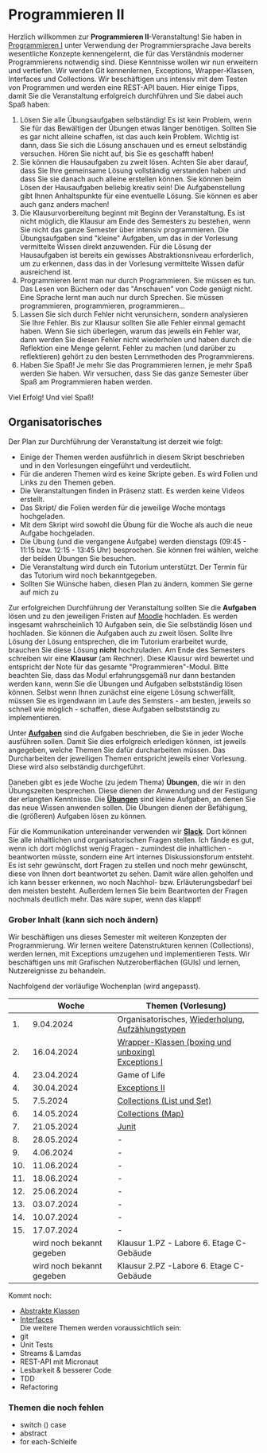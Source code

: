 # Programmieren II


Herzlich willkommen zur **Programmieren II**-Veranstaltung! Sie haben in [Programmieren I](https://freiheit.f4.htw-berlin.de/prog1) unter Verwendung der Programmiersprache Java bereits wesentliche Konzepte kennengelernt, die für das Verständnis moderner Programmierens notwendig sind. Diese Kenntnisse wollen wir nun erweitern und vertiefen. Wir werden Git kennenlernen, Exceptions, Wrapper-Klassen, Interfaces und Collections. Wir beschäftigen uns intensiv mit dem Testen von Programmen und werden eine REST-API bauen. Hier einige Tipps, damit Sie die Veranstaltung erfolgreich durchführen und Sie dabei auch Spaß haben:

1. Lösen Sie alle Übungsaufgaben selbständig! Es ist kein Problem, wenn Sie für das Bewältigen der Übungen etwas länger benötigen. Sollten Sie es gar nicht alleine schaffen, ist das auch kein Problem. Wichtig ist dann, dass Sie sich die Lösung anschauen und es erneut selbständig versuchen. Hören Sie nicht auf, bis Sie es geschafft haben!
2. Sie können die Hausaufgaben zu zweit lösen. Achten Sie aber darauf, dass Sie Ihre gemeinsame Lösung vollständig verstanden haben und dass Sie sie danach auch alleine erstellen können. Sie können beim Lösen der Hausaufgaben beliebig kreativ sein! Die Aufgabenstellung gibt Ihnen Anhaltspunkte für eine eventuelle Lösung. Sie können es aber auch ganz anders machen!
3. Die Klausurvorbereitung beginnt mit Beginn der Veranstaltung. Es ist nicht möglich, die Klausur am Ende des Semesters zu bestehen, wenn Sie nicht das ganze Semester über intensiv programmieren. Die Übungsaufgaben sind "kleine" Aufgaben, um das in der Vorlesung vermittelte Wissen direkt anzuwenden. Für die Lösung der Hausaufgaben ist bereits ein gewisses Abstraktionsniveau erforderlich, um zu erkennen, dass das in der Vorlesung vermittelte Wissen dafür ausreichend ist.
4. Programmieren lernt man nur durch Programmieren. Sie müssen es tun. Das Lesen von Büchern oder das "Anschauen" von Code genügt nicht. Eine Sprache lernt man auch nur durch Sprechen. Sie müssen programmieren, programmieren, programmieren...
5. Lassen Sie sich durch Fehler nicht verunsichern, sondern analysieren Sie Ihre Fehler. Bis zur Klausur sollten Sie alle Fehler einmal gemacht haben. Wenn Sie sich überlegen, warum das jeweils ein Fehler war, dann werden Sie diesen Fehler nicht wiederholen und haben durch die Reflektion eine Menge gelernt. Fehler zu machen (und darüber zu reflektieren) gehört zu den besten Lernmethoden des Programmierens.
6. Haben Sie Spaß! Je mehr Sie das Programmieren lernen, je mehr Spaß werden Sie haben. Wir versuchen, dass Sie das ganze Semester über Spaß am Programmieren haben werden. 

Viel Erfolg! Und viel Spaß!

## Organisatorisches

Der Plan zur Durchführung der Veranstaltung ist derzeit wie folgt:

- Einige der Themen werden ausführlich in diesem Skript beschrieben und in den Vorlesungen eingeführt und verdeutlicht.
- Für die anderen Themen wird es keine Skripte geben. Es wird Folien und Links zu den Themen geben.  
- Die Veranstaltungen finden in Präsenz statt. Es werden keine Videos erstellt.
- Das Skript/ die Folien werden für die jeweilige Woche montags hochgeladen.
- Mit dem Skript wird sowohl die Übung für die Woche als auch die neue Aufgabe hochgeladen.
- Die Übung (und die vergangene Aufgabe) werden dienstags (09:45 - 11:15 bzw. 12:15 - 13:45 Uhr) besprochen. Sie können frei wählen, welche der beiden Übungen Sie besuchen.
- Die Veranstaltung wird durch ein Tutorium unterstützt. Der Termin für das Tutorium wird noch bekanntgegeben.
- Sollten Sie Wünsche haben, diesen Plan zu ändern, kommen Sie gerne auf mich zu

Zur erfolgreichen Durchführung der Veranstaltung sollten Sie die **Aufgaben** lösen und zu den jeweiligen Fristen auf [Moodle](https://moodle.htw-berlin.de/course/view.php?id=42543) hochladen. Es werden insgesamt wahrscheinlich 10 Aufgaben sein, die Sie selbständig lösen und hochladen. Sie können die Aufgaben auch zu zweit lösen. Sollte Ihre Lösung der Lösung entsprechen, die im Tutorium erarbeitet wurde, brauchen Sie diese Lösung **nicht** hochzuladen. Am Ende des Semesters schreiben wir eine **Klausur** (am Rechner). Diese Klausur wird bewertet und entspricht der Note für das gesamte "Programmieren"-Modul. Bitte beachten Sie, dass das Modul erfahrungsgemäß nur dann bestanden werden kann, wenn Sie die Übungen und Aufgaben selbstständig lösen können. Selbst wenn Ihnen zunächst eine eigene Lösung schwerfällt, müssen Sie es irgendwann im Laufe des Semsters - am besten, jeweils so schnell wie möglich - schaffen, diese Aufgaben selbstständig zu implementieren.

Unter [**Aufgaben**](aufgaben.md#aufgaben) sind die Aufgaben beschrieben, die Sie in jeder Woche ausführen sollen. Damit Sie dies erfolgreich erledigen können, ist jeweils angegeben, welche Themen Sie dafür durcharbeiten müssen. Das Durcharbeiten der jeweiligen Themen entspricht jeweils einer Vorlesung. Diese wird also selbständig durchgeführt.

Daneben gibt es jede Woche (zu jedem Thema) **Übungen**, die wir in den Übungszeiten besprechen. Diese dienen der Anwendung und der Festigung der erlangten Kenntnisse. Die [**Übungen**](uebungen.md#ubungsblatter-wochenweise) sind kleine Aufgaben, an denen Sie das neue Wissen anwenden sollen. Die Übungen dienen der Befähigung, die (größeren) Aufgaben lösen zu können.

Für die Kommunikation untereinander verwenden wir [**Slack**](https://slack.com/intl/de-de/). Dort können Sie alle inhaltlichen und organisatorischen Fragen stellen. Ich fände es gut, wenn ich dort möglichst wenig Fragen - zumindest die inhaltlichen - beantworten müsste, sondern eine Art internes Diskussionsforum entsteht. Es ist sehr gewünscht, dort Fragen zu stellen und noch mehr gewünscht, diese von Ihnen dort beantwortet zu sehen. Damit wäre allen geholfen und ich kann besser erkennen, wo noch Nachhol- bzw. Erläuterungsbedarf bei den meisten besteht. Außerdem lernen Sie beim Beantworten der Fragen nochmals deutlich mehr. Das wäre super, wenn das klappt!

### Grober Inhalt (kann sich noch ändern)

Wir beschäftigen uns dieses Semester mit weiteren Konzepten der Programmierung. Wir lernen weitere Datenstrukturen kennen (Collections), werden lernen, mit Exceptions umzugehen und implementieren Tests. Wir beschäftigen uns mit Grafischen Nutzeroberflächen (GUIs) und lernen, Nutzereignisse zu behandeln.

Nachfolgend der vorläufige Wochenplan (wird angepasst).

|     | Woche                     | Themen (Vorlesung)                                                                                               | 
|-----|---------------------------|------------------------------------------------------------------------------------------------------------------|
| 1.  | 9.04.2024                 | Organisatorisches, [Wiederholung](wiederholung.md#datentypen), [Aufzählungstypen](enum.md#aufzahlungstypen-enum) |
| 2.  | 16.04.2024                | [Wrapper-Klassen (boxing und unboxing)](wrapper.md#wrapper-klassen)<br/>[Exceptions I](exceptions.md#exceptions) | 
| 4.  | 23.04.2024                | Game of Life                                                                                                     | 
| 4.  | 30.04.2024                | [Exceptions II](exceptions.md#die-vererbungshierarchie-der-klasse-exception)                                     | 
| 5.  | 7.5.2024                  | [Collections (List und Set)](collections.md#collections)                                                         |                                                         
| 6.  | 14.05.2024                | [Collections (Map)](maps.md#maps)                                                                                |  
| 7.  | 21.05.2024                | [Junit](junit.md)                                                                                                |                                                     
| 8.  | 28.05.2024                | -                                                                                                                |                                      
| 9.  | 4.06.2024                 | -                                                                                                                |   
| 10. | 11.06.2024                | -                                                                                                                |                   
| 11. | 18.06.2024                | -                                                                                                                | 
| 12. | 25.06.2024                | -                                                                                                                | 
| 13. | 03.07.2024                | -                                                                                                                | 
| 14. | 10.07.2024                | -                                                                                                                |        
| 15. | 17.07.2024                | -                                                                                                                |  
|     | wird noch bekannt gegeben | Klausur 1.PZ - Labore 6. Etage C-Gebäude                                                                         |                
|     | wird noch bekannt gegeben | Klausur 2.PZ -Labore 6. Etage C-Gebäude                                                                          |                

Kommt noch:
- [Abstrakte Klassen](abstrakt.md#abstrakte-klassen)
- [Interfaces](interfaces.md#interfaces)     
Die weitere Themen werden voraussichtlich sein:
- git
- Unit Tests
- Streams & Lamdas 
- REST-API mit Micronaut
- Lesbarkeit & besserer Code 
- TDD
- Refactoring 

### Themen die noch fehlen
- switch () case 
- abstract 
- for each-Schleife


